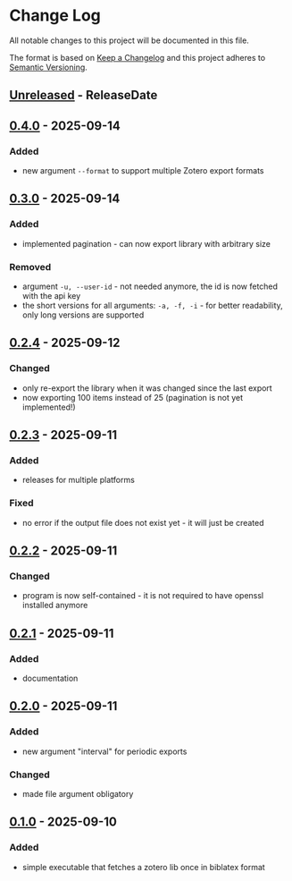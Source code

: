 # Change Log
All notable changes to this project will be documented in this file.

The format is based on [Keep a Changelog](http://keepachangelog.com/)
and this project adheres to [Semantic Versioning](http://semver.org/).

<!-- next-header -->

## [Unreleased] - ReleaseDate

## [0.4.0] - 2025-09-14

### Added
- new argument `--format` to support multiple Zotero export formats

## [0.3.0] - 2025-09-14

### Added
- implemented pagination - can now export library with arbitrary size

### Removed
- argument `-u, --user-id` - not needed anymore, the id is now fetched with the api key
- the short versions for all arguments: `-a, -f, -i` - for better readability, only long versions are supported

## [0.2.4] - 2025-09-12

### Changed
- only re-export the library when it was changed since the last export
- now exporting 100 items instead of 25 (pagination is not yet implemented!)

## [0.2.3] - 2025-09-11

### Added
- releases for multiple platforms

### Fixed
- no error if the output file does not exist yet - it will just be created

## [0.2.2] - 2025-09-11

### Changed
- program is now self-contained - it is not required to have openssl installed anymore

## [0.2.1] - 2025-09-11

### Added
- documentation

## [0.2.0] - 2025-09-11  

### Added
- new argument "interval" for periodic exports

### Changed
- made file argument obligatory

## [0.1.0] - 2025-09-10

### Added
- simple executable that fetches a zotero lib once in biblatex format

<!-- next-url -->
[Unreleased]: https://github.com/assert-rs/predicates-rs/compare/v0.4.0...HEAD
[0.4.0]: https://github.com/assert-rs/predicates-rs/compare/v0.3.0...v0.4.0
[0.3.0]: https://github.com/assert-rs/predicates-rs/compare/v0.2.4...v0.3.0
[0.2.4]: https://github.com/assert-rs/predicates-rs/compare/v0.2.3...v0.2.4
[0.2.3]: https://github.com/assert-rs/predicates-rs/compare/v0.2.2...v0.2.3
[0.2.2]: https://github.com/assert-rs/predicates-rs/compare/v0.2.1...v0.2.2
[0.2.1]: https://github.com/assert-rs/predicates-rs/compare/v0.2.0...v0.2.1
[0.2.0]: https://github.com/assert-rs/predicates-rs/compare/v0.1.0...v0.2.0
[0.1.0]: https://github.com/fabiofranke/zotex/compare/a9179286c9c33a5113a2d0414d58a2f2854da6e5...v0.1.0
